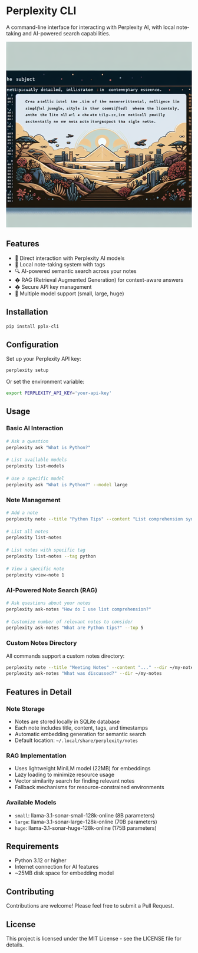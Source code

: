 # Perplexity CLI

A command-line interface for interacting with Perplexity AI, with local note-taking and AI-powered search capabilities.

![pplx-cli](image.png)

## Features

- 🤖 Direct interaction with Perplexity AI models
- 📝 Local note-taking system with tags
- 🔍 AI-powered semantic search across your notes
- � RAG (Retrieval Augmented Generation) for context-aware answers
- � Secure API key management
- 🎯 Multiple model support (small, large, huge)

## Installation

```bash
pip install pplx-cli
```

## Configuration

Set up your Perplexity API key:

```bash
perplexity setup
```

Or set the environment variable:
```bash
export PERPLEXITY_API_KEY='your-api-key'
```

## Usage

### Basic AI Interaction
```bash
# Ask a question
perplexity ask "What is Python?"

# List available models
perplexity list-models

# Use a specific model
perplexity ask "What is Python?" --model large
```

### Note Management
```bash
# Add a note
perplexity note --title "Python Tips" --content "List comprehension syntax: [x for x in list]" --tag python

# List all notes
perplexity list-notes

# List notes with specific tag
perplexity list-notes --tag python

# View a specific note
perplexity view-note 1
```

### AI-Powered Note Search (RAG)
```bash
# Ask questions about your notes
perplexity ask-notes "How do I use list comprehension?"

# Customize number of relevant notes to consider
perplexity ask-notes "What are Python tips?" --top 5
```

### Custom Notes Directory
All commands support a custom notes directory:
```bash
perplexity note --title "Meeting Notes" --content "..." --dir ~/my-notes
perplexity ask-notes "What was discussed?" --dir ~/my-notes
```

## Features in Detail

### Note Storage
- Notes are stored locally in SQLite database
- Each note includes title, content, tags, and timestamps
- Automatic embedding generation for semantic search
- Default location: `~/.local/share/perplexity/notes`

### RAG Implementation
- Uses lightweight MiniLM model (22MB) for embeddings
- Lazy loading to minimize resource usage
- Vector similarity search for finding relevant notes
- Fallback mechanisms for resource-constrained environments

### Available Models
- `small`: llama-3.1-sonar-small-128k-online (8B parameters)
- `large`: llama-3.1-sonar-large-128k-online (70B parameters)
- `huge`: llama-3.1-sonar-huge-128k-online (175B parameters)

## Requirements
- Python 3.12 or higher
- Internet connection for AI features
- ~25MB disk space for embedding model

## Contributing

Contributions are welcome! Please feel free to submit a Pull Request.

## License

This project is licensed under the MIT License - see the LICENSE file for details.
